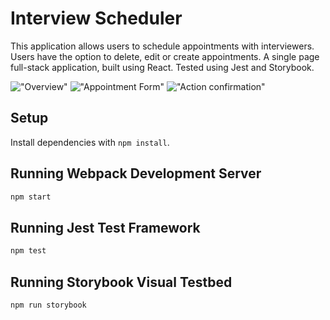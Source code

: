 # Interview Scheduler

This application allows users to schedule appointments with interviewers. Users have the option to delete, edit or create appointments.
A single page full-stack application, built using React. Tested using Jest and Storybook. 


!["Overview"](URL)
!["Appointment Form"](URL)
!["Action confirmation"](URL)

## Setup

Install dependencies with `npm install`.

## Running Webpack Development Server

```sh
npm start
```

## Running Jest Test Framework

```sh
npm test
```

## Running Storybook Visual Testbed

```sh
npm run storybook
```
